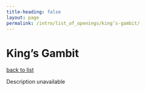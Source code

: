 ```yaml
---
title-heading: false
layout: page
permalink: /intro/list_of_openings/king’s-gambit/
---
```


# King’s Gambit

[back to list](../../list_of_openings)

Description unavailable